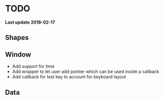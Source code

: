 # TODO

**Last update 2018-02-17**

## Shapes


## Window

  - Add support for time
  - Add wrapper to let user add pointer which can be used inside a callback
  - Add callback for text key to account for keyboard layout


## Data
